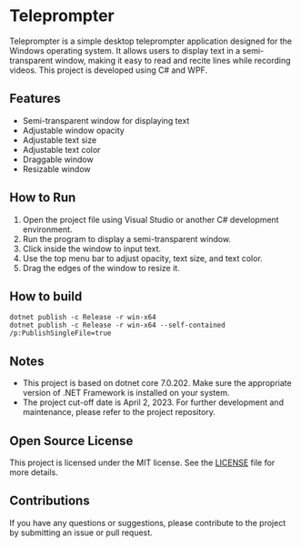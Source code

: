 # Teleprompter

Teleprompter is a simple desktop teleprompter application designed for the Windows operating system. It allows users to display text in a semi-transparent window, making it easy to read and recite lines while recording videos. This project is developed using C# and WPF.

## Features

- Semi-transparent window for displaying text
- Adjustable window opacity
- Adjustable text size
- Adjustable text color
- Draggable window
- Resizable window

## How to Run

1. Open the project file using Visual Studio or another C# development environment.
2. Run the program to display a semi-transparent window.
3. Click inside the window to input text.
4. Use the top menu bar to adjust opacity, text size, and text color.
5. Drag the edges of the window to resize it.

## How to build

    dotnet publish -c Release -r win-x64
    dotnet publish -c Release -r win-x64 --self-contained  /p:PublishSingleFile=true

## Notes

- This project is based on dotnet core 7.0.202. Make sure the appropriate version of .NET Framework is installed on your system.
- The project cut-off date is April 2, 2023. For further development and maintenance, please refer to the project repository.

## Open Source License

This project is licensed under the MIT license. See the [LICENSE](LICENSE) file for more details.

## Contributions

If you have any questions or suggestions, please contribute to the project by submitting an issue or pull request.
